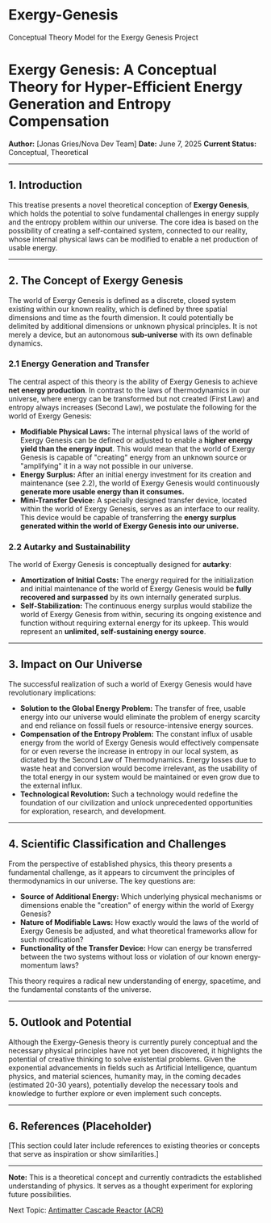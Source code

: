 # Exergy-Genesis
Conceptual Theory Model for the Exergy Genesis Project

# Exergy Genesis: A Conceptual Theory for Hyper-Efficient Energy Generation and Entropy Compensation

**Author:** [Jonas Gries/Nova Dev Team]
**Date:** June 7, 2025
**Current Status:** Conceptual, Theoretical

---

## 1. Introduction

This treatise presents a novel theoretical conception of **Exergy Genesis**, which holds the potential to solve fundamental challenges in energy supply and the entropy problem within our universe. The core idea is based on the possibility of creating a self-contained system, connected to our reality, whose internal physical laws can be modified to enable a net production of usable energy.

---

## 2. The Concept of Exergy Genesis
The world of Exergy Genesis is defined as a discrete, closed system existing within our known reality, which is defined by three spatial dimensions and time as the fourth dimension. It could potentially be delimited by additional dimensions or unknown physical principles. It is not merely a device, but an autonomous **sub-universe** with its own definable dynamics.

### 2.1 Energy Generation and Transfer

The central aspect of this theory is the ability of Exergy Genesis to achieve **net energy production**. In contrast to the laws of thermodynamics in our universe, where energy can be transformed but not created (First Law) and entropy always increases (Second Law), we postulate the following for the world of Exergy Genesis:

* **Modifiable Physical Laws:** The internal physical laws of the world of Exergy Genesis can be defined or adjusted to enable a **higher energy yield than the energy input**. This would mean that the world of Exergy Genesis is capable of "creating" energy from an unknown source or "amplifying" it in a way not possible in our universe.
* **Energy Surplus:** After an initial energy investment for its creation and maintenance (see 2.2), the world of Exergy Genesis would continuously **generate more usable energy than it consumes.**
* **Mini-Transfer Device:** A specially designed transfer device, located within the world of Exergy Genesis, serves as an interface to our reality. This device would be capable of transferring the **energy surplus generated within the world of Exergy Genesis into our universe.**

### 2.2 Autarky and Sustainability

The world of Exergy Genesis is conceptually designed for **autarky**:

* **Amortization of Initial Costs:** The energy required for the initialization and initial maintenance of the world of Exergy Genesis would be **fully recovered and surpassed** by its own internally generated surplus.
* **Self-Stabilization:** The continuous energy surplus would stabilize the world of Exergy Genesis from within, securing its ongoing existence and function without requiring external energy for its upkeep. This would represent an **unlimited, self-sustaining energy source**.

---

## 3. Impact on Our Universe

The successful realization of such a world of Exergy Genesis would have revolutionary implications:

* **Solution to the Global Energy Problem:** The transfer of free, usable energy into our universe would eliminate the problem of energy scarcity and end reliance on fossil fuels or resource-intensive energy sources.
* **Compensation of the Entropy Problem:** The constant influx of usable energy from the world of Exergy Genesis would effectively compensate for or even reverse the increase in entropy in our local system, as dictated by the Second Law of Thermodynamics. Energy losses due to waste heat and conversion would become irrelevant, as the usability of the total energy in our system would be maintained or even grow due to the external influx.
* **Technological Revolution:** Such a technology would redefine the foundation of our civilization and unlock unprecedented opportunities for exploration, research, and development.

---

## 4. Scientific Classification and Challenges

From the perspective of established physics, this theory presents a fundamental challenge, as it appears to circumvent the principles of thermodynamics in our universe. The key questions are:

* **Source of Additional Energy:** Which underlying physical mechanisms or dimensions enable the "creation" of energy within the world of Exergy Genesis?
* **Nature of Modifiable Laws:** How exactly would the laws of the world of Exergy Genesis be adjusted, and what theoretical frameworks allow for such modification?
* **Functionality of the Transfer Device:** How can energy be transferred between the two systems without loss or violation of our known energy-momentum laws?

This theory requires a radical new understanding of energy, spacetime, and the fundamental constants of the universe.

---

## 5. Outlook and Potential

Although the Exergy-Genesis theory is currently purely conceptual and the necessary physical principles have not yet been discovered, it highlights the potential of creative thinking to solve existential problems. Given the exponential advancements in fields such as Artificial Intelligence, quantum physics, and material sciences, humanity may, in the coming decades (estimated 20-30 years), potentially develop the necessary tools and knowledge to further explore or even implement such concepts.

---

## 6. References (Placeholder)

[This section could later include references to existing theories or concepts that serve as inspiration or show similarities.]

---

**Note:** This is a theoretical concept and currently contradicts the established understanding of physics. It serves as a thought experiment for exploring future possibilities.

Next Topic: [Antimatter Cascade Reactor (ACR)](.\README2.md)
